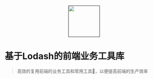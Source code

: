 <p align="center"><a href="" target="_blank"><img width="100"src="http://outt0i9l8.bkt.clouddn.com/lightning.png"></a></p>

# 基于Lodash的前端业务工具库

> 高效的复用前端的业务工具和常用工具，以便提高前端的生产效率